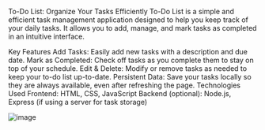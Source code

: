 To-Do List: Organize Your Tasks Efficiently
To-Do List is a simple and efficient task management application designed to help you keep track of your daily tasks. It allows you to add, manage, and mark tasks as completed in an intuitive interface.

Key Features
Add Tasks: Easily add new tasks with a description and due date.
Mark as Completed: Check off tasks as you complete them to stay on top of your schedule.
Edit & Delete: Modify or remove tasks as needed to keep your to-do list up-to-date.
Persistent Data: Save your tasks locally so they are always available, even after refreshing the page.
Technologies Used
Frontend: HTML, CSS, JavaScript
Backend (optional): Node.js, Express (if using a server for task storage)

![image](https://github.com/user-attachments/assets/d17b3762-4952-4b79-840f-bb2ea77c8eb5)
